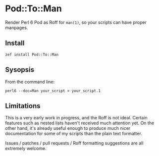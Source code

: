 # Pod::To::Man

Render Perl 6 Pod as Roff for `man(1)`, so your scripts can have proper
manpages.

## Install

```
zef install Pod::To::Man
```

## Sysopsis

From the command line:

```
perl6 --doc=Man your_script > your_script.1
```

## Limitations

This is a very early work in progress, and the Roff is not ideal.  Certain
features such as nested lists haven't received much attention yet.  On the
other hand, it's already useful enough to produce much nicer documentation
for some of my scripts than the plain text formatter.

Issues / patches / pull requests / Roff formatting suggestions are
all extremely welcome.

